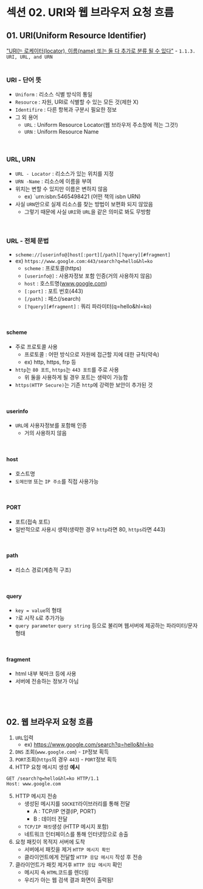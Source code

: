 # 섹션 02. URI와 웹 브라우저 요청 흐름
## 01. URI(Uniform Resource Identifier)
["URI는 로케이터(locator), 이름(name) 또는 둘 다 추가로 분류 될 수 있다"](https://www.ietf.org/rfc/rfc3986.txt) - `1.1.3. URI, URL, and URN`  
<br/>

### URI - 단어 뜻
- `Uniform` : 리소스 식별 방식의 통일
- `Resource` : 자원, URI로 식별할 수 있는 모든 것(제한 X)
- `Identifire` : 다른 항복과 구분시 필요한 정보
- 그 외 용어
	- `URL` : Uniform Resource Locator(웹 브라우저 주소창에 적는 그것!)
	- `URN` : Uniform Resource Name  
<br/>

### URL, URN
- `URL - Locator` : 리소스가 있는 위치를 지정
- `URN -Name` : 리소스에 이름을 부여
- 위치는 변할 수 있지만 이름은 변하지 않음
	- ex) `urn:isbn:5465498421 (어떤 책의 isbn URN)
- 사실 `URN`만으로 실제 리소스를 찾는 방법이 보편화 되지 않았음
	- 그렇기 때문에 사실 `URI`와 `URL`을 같은 의미로 봐도 무방함  
<br/>

### URL - 전체 문법
- `scheme://[userinfo@]host[:port][/path][?query][#fragment]`
- ex) `https://www.google.com:443/search?q=hello&hl=ko`
	- `scheme` : 프로토콜(https)
	- `[userinfo@]` : 사용자정보 포함 인증(거의 사용하지 않음)
	- `host` : 호스트명(www.google.com)
	- `[:port]` : 포트 번호(443)
	- `[/path]` : 패스(/search)
	- `[?query][#fragment]` : 쿼리 파라미터(q=hello&hl=ko)  
<br/>

#### scheme
- 주로 프로토콜 사용
	- 프로토콜 : 어떤 방식으로 자원에 접근할 지에 대한 규칙(약속)
	- ex) http, https, frp 등
- `http`는 `80 포트`, `https`는 `443 포트`를 주로 사용
	-  위 둘을 사용하게 될 경우 포트는 생략이 가능함
- `https(HTTP Secure)`는 기존 `http`에 강력한 보안이 추가된 것  
<br/>

#### userinfo
- `URL`에 사용자정보를 포함해 인증
	- 거의 사용하지 않음  
<br/>

#### host
- 호스트명
- `도메인명` 또는 `IP 주소`를 직접 사용가능  
<br/>

#### PORT
- 포트(접속 포트)
- 일반적으로 사용시 생략(생략한 경우 `http`라면 80, `https`라면 443)  
<br/>

#### path
- 리소스 경로(계층적 구조)  
<br/>

#### query
- `key = value`의 형태
- `?`로 시작 `&`로 추가가능
- `query parameter` `query string` 등으로 불리며 웹서버에 제공하는 파라미터/문자 형태  
<br/>

#### fragment
- html 내부 북마크 등에 사용
- 서버에 전송하는 정보가 아님  
<br/><br/><br/>

## 02. 웹 브라우저 요청 흐름
1. `URL`입력
	- ex) https://www.google.com/search?q=hello&hl=ko
2. `DNS` 조회(`www.google.com`) - `IP`정보 획득
3. `PORT`조회(`https`의 경우 `443`) - `PORT`정보 획득
4. HTTP 요청 메시지 생성
__예시__
```
GET /search?q=hello&hl=ko HTTP/1.1
Host: www.google.com
```
5. HTTP 메시지 전송
	- 생성된 메시지를 `SOCKET`라이브러리를 통해 전달
		- A : TCP/IP 연결(IP, PORT)
		- B : 데이터 전달
	- `TCP/IP 패킷`생성 (HTTP 메시지 포함)
	- 네트워크 인터페이스를 통해 인터넷망으로 송출
6. 요청 패킷이 목적지 서버에 도착
	- 서버에서 패킷을 제거 `HTTP 메시지 확인`
	- 클라이언트에게 전달할 `HTTP 응답 메시지` 작성 후 전송
7. 클라이언트가 패킷 제거후 `HTTP 응답 메시지` 확인
	- 메시지 속 `HTML`코드를 렌더링
	- 우리가 아는 웹 검색 결과 화면이 출력됨!